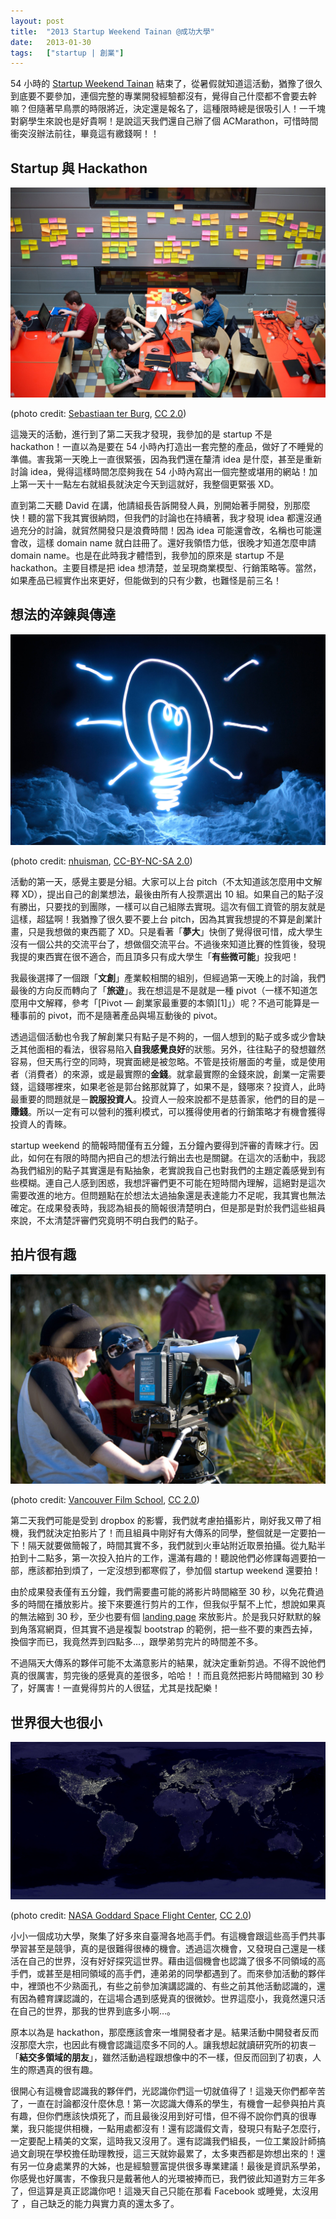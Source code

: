 ```yaml
---
layout: post
title:  "2013 Startup Weekend Tainan @成功大學"
date:   2013-01-30
tags:   ["startup | 創業"]
---
```


54 小時的 [Startup Weekend Tainan](http://tainan.startupweekend.org/) 結束了，從暑假就知道這活動，猶豫了很久到底要不要參加，連個完整的專業開發經驗都沒有，覺得自己什麼都不會要去幹嘛？但隨著早鳥票的時限將近，決定還是報名了，這種限時總是很吸引人！一千塊對窮學生來說也是好貴啊！是說這天我們還自己辦了個 ACMarathon，可惜時間衝突沒辦法前往，畢竟這有繳錢啊！！

## Startup 與 Hackathon

![startup 與 hackathon](https://raw.githubusercontent.com/KuoE0/blog-assets/master/content-photos/2013-01-30-2013-startup-weekend-tainan-at-ncku-1.jpg)

(photo credit: [Sebastiaan ter Burg](https://www.flickr.com/photos/ter-burg/8812567121), [CC 2.0](https://creativecommons.org/licenses/by/2.0/))

這幾天的活動，進行到了第二天我才發現，我參加的是 startup 不是 hackathon！一直以為是要在 54 小時內打造出一套完整的產品，做好了不睡覺的準備。害我第一天晚上一直很緊張，因為我們還在釐清 idea 是什麼，甚至是重新討論 idea，覺得這樣時間怎麼夠我在 54 小時內寫出一個完整或堪用的網站！加上第一天十一點左右就組長就決定今天到這就好，我整個更緊張 XD。

直到第二天聽 David 在講，他請組長告訴開發人員，別開始著手開發，別那麼快！聽的當下我其實很納悶，但我們的討論也在持續著，我才發現 idea 都還沒通過充分的討論，就貿然開發只是浪費時間！因為 idea 可能還會改，名稱也可能還會改，這樣 domain name 就白註冊了。還好我領悟力低，很晚才知道怎麼申請 domain name。也是在此時我才體悟到，我參加的原來是 startup 不是 hackathon。主要目標是把 idea 想清楚，並呈現商業模型、行銷策略等。當然，如果產品已經實作出來更好，但能做到的只有少數，也難怪是前三名！

## 想法的淬鍊與傳達

![想法的淬鍊與傳達](https://raw.githubusercontent.com/KuoE0/blog-assets/master/content-photos/2013-01-30-2013-startup-weekend-tainan-at-ncku-2.jpg)

(photo credit: [nhuisman](https://www.flickr.com/photos/nhuisman/3168683736/), [CC-BY-NC-SA 2.0](https://creativecommons.org/licenses/by-nc-sa/2.0/))

活動的第一天，感覺主要是分組。大家可以上台 pitch（不太知道該怎麼用中文解釋 XD），提出自己的創業想法，最後由所有人投票選出 10 組。如果自己的點子沒有勝出，只要找的到團隊，一樣可以自己組隊去實現。這次有個工資管的朋友就是這樣，超猛啊！我猶豫了很久要不要上台 pitch，因為其實我想提的不算是創業計畫，只是我想做的東西罷了 XD。只是看著「**夢大**」快倒了覺得很可惜，成大學生沒有一個公共的交流平台了，想做個交流平台。不過後來知道比賽的性質後，發現我提的東西實在很不適合，而且頂多只有成大學生「**有些微可能**」投我吧！

我最後選擇了一個跟「**文創**」產業較相關的組別，但經過第一天晚上的討論，我們最後的方向反而轉向了「**旅遊**」。我在想這是不是就是一種 pivot（一樣不知道怎麼用中文解釋，參考「[Pivot — 創業家最重要的本領][1]」）呢？不過可能算是一種事前的 pivot，而不是隨著產品與場互動後的 pivot。

透過這個活動也令我了解創業只有點子是不夠的，一個人想到的點子或多或少會缺乏其他面相的看法，很容易陷入**自我感覺良好**的狀態。另外，往往點子的發想雖然容易，但天馬行空的同時，現實面總是被忽略。不管是技術層面的考量，或是使用者（消費者）的來源，或是最實際的**金錢**。就拿最實際的金錢來說，創業一定需要錢，這錢哪裡來，如果老爸是郭台銘那就算了，如果不是，錢哪來？投資人，此時最重要的問題就是－**說服投資人**。投資人一般來說都不是慈善家，他們的目的是－**賺錢**。所以一定有可以營利的獲利模式，可以獲得使用者的行銷策略才有機會獲得投資人的青睞。

startup weekend 的簡報時間僅有五分鐘，五分鐘內要得到評審的青睞才行。因此，如何在有限的時間內把自己的想法行銷出去也是關鍵。在這次的活動中，我認為我們組別的點子其實還是有點抽象，老實說我自己也對我們的主題定義感覺到有些模糊。連自己人感到困惑，我想評審們更不可能在短時間內理解，這絕對是這次需要改進的地方。但問題點在於想法太過抽象還是表達能力不足呢，我其實也無法確定。在成果發表時，我認為組長的簡報很清楚明白，但是那是對於我們這些組員來說，不太清楚評審們究竟明不明白我們的點子。

## 拍片很有趣

![拍片很有趣](https://raw.githubusercontent.com/KuoE0/blog-assets/master/content-photos/2013-01-30-2013-startup-weekend-tainan-at-ncku-3.jpg)

(photo credit: [Vancouver Film School](https://www.flickr.com/photos/vancouverfilmschool/5143588760), [CC 2.0](https://creativecommons.org/licenses/by/2.0/))

第二天我們可能是受到 dropbox 的影響，我們就考慮拍攝影片，剛好我又帶了相機，我們就決定拍影片了！而且組員中剛好有大傳系的同學，整個就是一定要拍一下！隔天就要做簡報了，時間其實不多，我們就到火車站附近取景拍攝。從九點半拍到十二點多，第一次投入拍片的工作，還滿有趣的！聽說他們必修課每週要拍一部，應該都拍到煩了，一定沒想到都寒假了，參加個 startup weekend 還要拍！

由於成果發表僅有五分鐘，我們需要盡可能的將影片時間縮至 30 秒，以免花費過多的時間在播放影片。接下來要進行剪片的工作，但我似乎幫不上忙，想說如果真的無法縮到 30 秒，至少也要有個 [landing page](http://feelingtrip.co) 來放影片。於是我只好默默的躲到角落寫網頁，但其實不過是複製 bootstrap 的範例，把一些不要的東西去掉，換個字而已，我竟然弄到四點多…，跟學弟剪完片的時間差不多。

不過隔天大傳系的夥伴可能不太滿意影片的結果，就決定重新剪過。不得不說他們真的很厲害，剪完後的感覺真的差很多，哈哈！！而且竟然把影片時間縮到 30 秒了，好厲害！一直覺得剪片的人很猛，尤其是找配樂！

## 世界很大也很小

![世界很大也很小](https://raw.githubusercontent.com/KuoE0/blog-assets/master/content-photos/2013-01-30-2013-startup-weekend-tainan-at-ncku-4.jpg)

(photo credit: [NASA Goddard Space Flight Center](https://www.flickr.com/photos/gsfc/4387582220), [CC 2.0](https://creativecommons.org/licenses/by/2.0/))

小小一個成功大學，聚集了好多來自臺灣各地高手們。有這機會跟這些高手們共事學習甚至是競爭，真的是很難得很棒的機會。透過這次機會，又發現自己還是一樣活在自己的世界，沒有好好探究這世界。藉由這個機會也認識了很多不同領域的高手們，或甚至是相同領域的高手們，連弟弟的同學都遇到了。而來參加活動的夥伴中，裡頭也不少熟面孔，有些之前參加演講認識的、有些之前其他活動認識的，還有因為體育課認識的，在這場合遇到感覺真的很微妙。世界這麼小，我竟然還只活在自己的世界，那我的世界到底多小啊…。

原本以為是 hackathon，那麼應該會來一堆開發者才是。結果活動中開發者反而沒那麼大宗，也因此有機會認識這麼多不同的人。讓我想起就讀研究所的初衷－「**結交多領域的朋友**」，雖然活動過程跟想像中的不一樣，但反而回到了初衷，人生的際遇真的很有趣。

很開心有這機會認識我的夥伴們，光認識你們這一切就值得了！這幾天你們都辛苦了，一直在討論都沒什麼休息！第一次認識大傳系的學生，有機會一起參與拍片真有趣，但你們應該快煩死了，而且最後沒用到好可惜，但不得不說你們真的很專業，我只能提供相機，一點用處都沒有！還有認識假文青，發現只有點子怎麼行，一定要配上精美的文案，這時我又沒用了。還有認識我們組長，一位工業設計師搞過文創現在學校擔任助理教授，這三天就妳最累了，太多東西都是妳想出來的！還有另一位身處業界的大姊，也是經驗豐富提供很多專業建議！最後是資訊系學弟，你感覺也好厲害，不像我只是戴著他人的光環被捧而已，我們彼此知道對方三年多了，但這算是真正認識你吧！這幾天自己只能在那看 Facebook 或睡覺，太沒用了 ，自己缺乏的能力與實力真的還太多了。
